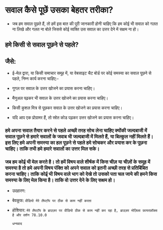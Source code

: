 # सवाल कैसे पूछें उसका बेहतर तरीका?

* जब हम सवाल पूछते हैं, तो हमें इस बात की पूरी जानकारी होनी चाहिए कि हम कोई भी सवाल को गलत ना लिखे और गलत ना बोले जिससे कोई व्यक्ति उस सवाल का उत्तर देने में सक्षम ना हो। 
  
## हमे किसी से सवाल पूछने से पहले? 
## जैसे:
* ई-मेल द्वारा, या किसी समाचार समूह में, या वेबसाइट चैट बोर्ड पर कोई समस्या का सवाल पूछने से पहले, निम्न कार्य करना चाहिए:-
* गूगल पर सवाल के उत्तर खोजने का प्रयास करना चाहिए।

* मैनुअल पढ़कर भी सवाल के उत्तर खोजने का प्रयास करना चाहिए।

* किसी कुशल मित्र से पूछकर सवाल के उत्तर खोजने का प्रयास करना चाहिए।

* यदि आप एक प्रोग्रामर हैं, तो स्रोत कोड पढ़कर उत्तर खोजने का प्रयास करना चाहिए।


### हमे अपना सवाल तैयार करने से पहले अच्छी तरह सोच लेना चाहिए क्योंकी जल्दबाजी में सवाल पूछने से हमारे सवालों के जवाब भी जल्दबाजी में मिलते हैं, या बिल्कुल नहीं मिलते हैं। इस लिए हमे अपनी समस्या का हल पूछने से पहले हमे सोचकर और प्रयास कर के पूछना चाहिए। ताकि तभी हमे हमारे सवालों का उत्तर मिल सके। 

### जब हम कोई भी मेल करते है। तो हमें विषय वाले शीर्षक में किस चीज़ या चीज़ों के समूह में समस्या है तो हमे अपनी विषय पंक्ति को अपने सवाल को इतनी अच्छी तरह से प्रतिबिंबित करना चाहिए। ताकि कोई भी विषय वाले भाग को देखे तो उसको पता चल जाये की हमने किस समस्या के लिए मेल किया है। ताकि वो उत्तर देने के लिए सक्षम हो। 

* उदहारण:

* बेवकूफ:
 ` वीडियो मेरे लैपटॉप पर ठीक से काम नहीं करता
 `
 * होशियार:
`मेरे लैपटॉप के ब्राउज़र पर वीडियो ठीक से काम नहीं कर रहा है, ब्राउज़र मोज़िला फ़ायरफ़ॉक्स है और वर्शन 78.10.0  
 `

   ` धन्यवाद
   `
